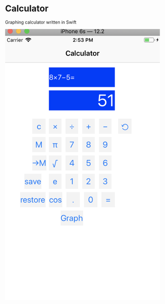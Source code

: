 # Calculator
Graphing calculator written in Swift

![Graphing Demo](https://raw.githubusercontent.com/chri5hum/Calculate/master/Demo%20Pics/CalculatorDemo.png?token=AJ3EU7T3CJKYI7LHVSX7WYC5ST6A2)
